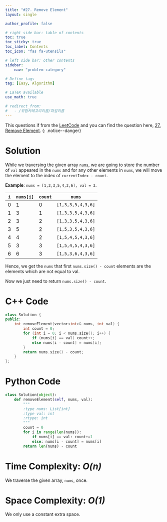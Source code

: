 ```yaml
---
title: "#27. Remove Element"
layout: single

author_profile: false

# right side bar: table of contents
toc: true
toc_sticky: true
toc_label: Contents
toc_icon: "fas fa-utensils"

# left side bar: other contents
sidebar:
    nav: "problem-category"

# Define tags
tag: [Easy, Algorithm]

# LaTeX available
use_math: true

# redirect_from:
#   - /위험카테고리이름/파일이름
---
```


This questions if from the [LeetCode](https://leetcode.com) and you can find the question here, [27. Remove Element](https://leetcode.com/problems/remove-element/).
{: .notice--danger}

# Solution
While we traversing the given array `nums`, we are going to store the number of `val` appeared in the `nums` and for any other elements in `nums`, we will move the element to the index of `currentIndex - count`.

**Example**: `nums = [1,3,3,5,4,3,6], val = 3`.

| `i`  | `nums[i]` | `count` | `nums`            |
| ---- | --------- | ------- | ----------------- |
| 0    | 1         | 0       | `[1,3,3,5,4,3,6]` |
| 1    | 3         | 1       | `[1,3,3,5,4,3,6]` |
| 2    | 3         | 2       | `[1,3,3,5,4,3,6]` |
| 3    | 5         | 2       | `[1,5,3,5,4,3,6]` |
| 4    | 4         | 2       | `[1,5,4,5,4,3,6]` |
| 5    | 3         | 3       | `[1,5,4,5,4,3,6]` |
| 6    | 6         | 3       | `[1,5,3,6,4,3,6]` |

Hence, we get the `nums` that first `nums.size() - count` elements are the elements which are not equal to val.

Now we just need to return `nums.size() - count`.

# C++ Code
```c++
class Solution {
public:
    int removeElement(vector<int>& nums, int val) {
        int count = 0;
        for (int i = 0; i < nums.size(); i++) {
            if (nums[i] == val) count++;
            else nums[i - count] = nums[i];
        }
        return nums.size() - count;
    }
};
```

# Python Code
~~~python
class Solution(object):
    def removeElement(self, nums, val):
        """
        :type nums: List[int]
        :type val: int
        :rtype: int
        """
        count = 0
        for i in range(len(nums)):
            if nums[i] == val: count+=1
            else: nums[i - count] = nums[i]
        return len(nums) - count
~~~

# Time Complexity: *$O(n)$*
We traverse the given array, `nums`, once.

# Space Complexity: *$O(1)$*
We only use a constant extra space.
